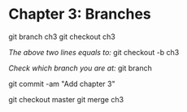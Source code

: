 # Chapter 3: Branches

git branch ch3
git checkout ch3

_The above two lines equals to:_
git checkout -b ch3

_Check which branch you are at:_
git branch

git commit -am "Add chapter 3"

git checkout master
git merge ch3
